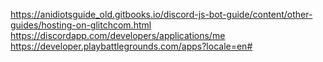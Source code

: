 https://anidiotsguide_old.gitbooks.io/discord-js-bot-guide/content/other-guides/hosting-on-glitchcom.html
https://discordapp.com/developers/applications/me
https://developer.playbattlegrounds.com/apps?locale=en#
